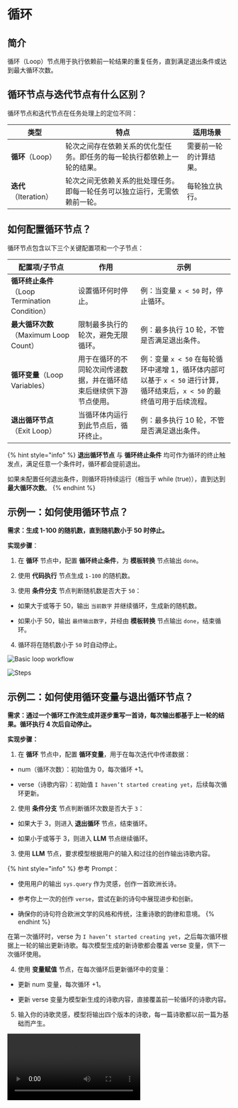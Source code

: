 # 循环

## 简介

循环（Loop）节点用于执行依赖前一轮结果的重复任务，直到满足退出条件或达到最大循环次数。

## 循环节点与迭代节点有什么区别？

循环节点和迭代节点在任务处理上的定位不同：

<table>
  <thead>
    <tr>
      <th>类型</th>
      <th>特点</th>
      <th>适用场景</th>
    </tr>
  </thead>
  <tbody>
    <tr>
      <td><strong>循环</strong>（Loop）</td>
      <td>轮次之间存在依赖关系的优化型任务。即任务的每一轮执行都依赖上一轮的结果。</td>
      <td>需要前一轮的计算结果。</td>
    </tr>
    <tr>
      <td><strong>迭代</strong>（Iteration）</td>
      <td>轮次之间无依赖关系的批处理任务。即每一轮任务可以独立运行，无需依赖前一轮。</td>
      <td>每轮独立执行。</td>
    </tr>
  </tbody>
</table>

## 如何配置循环节点？

循环节点包含以下三个关键配置项和一个子节点：

<table>
  <thead>
    <tr>
      <th>配置项/子节点</th>
      <th>作用</th>
      <th>示例</th>
    </tr>
  </thead>
  <tbody>
    <tr>
      <td><strong>循环终止条件</strong>（Loop Termination Condition）</td>
      <td>设置循环何时停止。</td>
      <td>例：当变量 <code>x < 50</code> 时，停止循环。</td>
    </tr>
    <tr>
      <td><strong>最大循环次数</strong>（Maximum Loop Count）</td>
      <td>限制最多执行的轮次，避免无限循环。</td>
      <td>例：最多执行 10 轮，不管是否满足退出条件。</td>
    </tr>
    <tr>
      <td><strong>循环变量</strong>（Loop Variables）</td>
      <td>用于在循环的不同轮次间传递数据，并在循环结束后继续供下游节点使用。</td>
      <td>例：变量 <code>x < 50</code> 在每轮循环中递增 1，循环体内部可以基于 <code>x < 50</code> 进行计算，循环结束后，<code>x < 50</code> 的最终值可用于后续流程。</td>
    </tr>
    <tr>
      <td><strong>退出循环节点</strong>（Exit Loop）</td>
      <td>当循环体内运行到此节点后，循环终止。</td>
      <td>例：最多执行 10 轮，不管是否满足退出条件。</td>
    </tr>
  </tbody>
</table>

{% hint style="info" %}
**退出循环节点** 与 **循环终止条件** 均可作为循环的终止触发点，满足任意一个条件时，循环都会提前退出。

如果未配置任何退出条件，则循环将持续运行（相当于 while (true)），直到达到 **最大循环次数**。
{% endhint %}

## 示例一：如何使用循环节点？

**需求：生成 1-100 的随机数，直到随机数小于 50 时停止。**

**实现步骤**：

1. 在 **循环** 节点中，配置 **循环终止条件**，为 **模板转换** 节点输出 `done`。

2. 使用 **代码执行** 节点生成 `1-100` 的随机数。

3. 使用 **条件分支** 节点判断随机数是否大于 `50`：

  - 如果大于或等于 50，输出 `当前数字` 并继续循环，生成新的随机数。

  - 如果小于 50，输出 `最终输出数字`，并经由 **模板转换** 节点输出 `done`，结束循环。

4. 循环将在随机数小于 `50` 时自动停止。

![Basic loop workflow](https://assets-docs.dify.ai/2025/04/282013c48b46d3cc4ebf99323da10a31.png)

![Steps](https://assets-docs.dify.ai/2025/04/9d9fb4db7093521000ac735a26f86962.png)

## 示例二：如何使用循环变量与退出循环节点？

**需求：通过一个循环工作流生成并逐步重写一首诗，每次输出都基于上一轮的结果。循环执行 4 次后自动停止。**

**实现步骤：**

1. 在 **循环** 节点中，配置 **循环变量**，用于在每次迭代中传递数据：

  - num（循环次数）：初始值为 0，每次循环 +1。

  - verse（诗歌内容）：初始值 `I haven’t started creating yet`，后续每次循环更新。

2. 使用 **条件分支** 节点判断循环次数是否大于 `3`：

  - 如果大于 3，则进入 **退出循环** 节点，结束循环。

  - 如果小于或等于 3，则进入 **LLM** 节点继续循环。

3. 使用 **LLM** 节点，要求模型根据用户的输入和过往的创作输出诗歌内容。

{% hint style="info" %}
参考 Prompt：

- 使用用户的输出 `sys.query` 作为灵感，创作一首欧洲长诗。

- 参考你上一次的创作 `verse`，尝试在新的诗句中展现进步和创新。

- 确保你的诗句符合欧洲文学的风格和传统，注重诗歌的韵律和意境。
{% endhint %}

在第一次循环时，verse 为 `I haven’t started creating yet`，之后每次循环根据上一轮的输出更新诗歌。每次模型生成的新诗歌都会覆盖 verse 变量，供下一次循环使用。

4. 使用 **变量赋值** 节点，在每次循环后更新循环中的变量：

  - 更新 num 变量，每次循环 +1。

  - 更新 verse 变量为模型新生成的诗歌内容，直接覆盖前一轮循环的诗歌内容。

5. 输入你的诗歌灵感，模型将输出四个版本的诗歌，每一篇诗歌都以前一篇为基础而产生。

![Advanced loop workflow](https://assets-docs.dify.ai/2025/04/7ecfc04458aa38e721baaa5f6355486c.mp4)